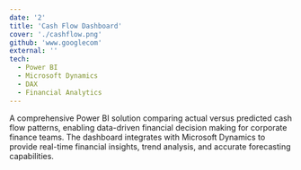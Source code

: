 ```yaml
---
date: '2'
title: 'Cash Flow Dashboard'
cover: './cashflow.png'
github: 'www.googlecom'
external: ''
tech:
  - Power BI
  - Microsoft Dynamics
  - DAX
  - Financial Analytics
---
```


A comprehensive Power BI solution comparing actual versus predicted cash flow patterns, enabling data-driven financial decision making for corporate finance teams. The dashboard integrates with Microsoft Dynamics to provide real-time financial insights, trend analysis, and accurate forecasting capabilities. 